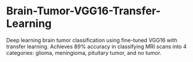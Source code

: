 # Brain-Tumor-VGG16-Transfer-Learning
Deep learning brain tumor classification using fine-tuned VGG16 with transfer learning. Achieves 89% accuracy in classifying MRI scans into 4 categories: glioma, meningioma, pituitary tumor, and no tumor.
